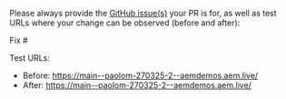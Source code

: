 Please always provide the [GitHub issue(s)](../issues) your PR is for, as well as test URLs where your change can be observed (before and after):

Fix #<gh-issue-id>

Test URLs:
- Before: https://main--paolom-270325-2--aemdemos.aem.live/
- After: https://main--paolom-270325-2--aemdemos.aem.live/
